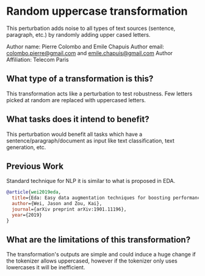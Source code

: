 # Random uppercase transformation
This perturbation adds noise to all types of text sources (sentence, paragraph, etc.) by randomly adding upper cased letters.

Author name: Pierre Colombo and Emile Chapuis
Author email: colombo.pierre@gmail.com and emile.chapuis@gmail.com
Author Affiliation: Telecom Paris

## What type of a transformation is this?
This transformation acts like a perturbation to test robustness. Few letters picked at random are replaced with uppercased letters. 

## What tasks does it intend to benefit?
This perturbation would benefit all tasks which have a sentence/paragraph/document as input like text classification, 
text generation, etc. 

## Previous Work
Standard technique for NLP it is similar to what is proposed in EDA.

```bibtex
@article{wei2019eda,
  title={Eda: Easy data augmentation techniques for boosting performance on text classification tasks},
  author={Wei, Jason and Zou, Kai},
  journal={arXiv preprint arXiv:1901.11196},
  year={2019}
}
```
## What are the limitations of this transformation?
The transformation's outputs are simple and could induce a huge change if the tokenizer allows uppercased, however if the tokenizer only uses lowercases it will be inefficient.